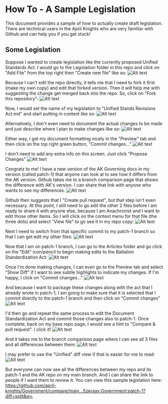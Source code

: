 # How To - A Sample Legislation

This document provides a sample of how to actually create draft legislation. There are technical users in the April Knights who are very familiar with Github and can help you if you get stuck!

## Some Legislation

Suppose I wanted to create legislation like the currently proposed Unified Standards Act. I would go to the Legislation folder in this repo and click on "Add File" from the top right then "Create new file" like so:
![Alt text](Images/howto-1.png)

Because I can't edit the repo directly, it tells me that I need to fork it first (make my own copy) and edit that forked version. Then it will help me with suggesting the change get merged back into the repo. So, click on "Fork this repository":
![Alt text](Images/howto-2.png)


Now, I would set the name of my legislation to "Unified Stands Revisions Act.md" and start putting in content like so:
![Alt text](Images/howto-3.png)

Alternatively, I don't even need to document the actual changes to be made and just describe where I plan to make changes like so:
![Alt text](Images/howto-4.png)

Either way, I get my document formatting nicely in the "Preview" tab and then click on the top right green button, "Commit changes..."
![Alt text](Images/howto-5.png)

I don't need to add any extra info on this screen. Just click "Propose Changes"
![Alt text](Images/howto-6.png)

Congratz to me! I have a new version of the AK Governing docs in my version (called patch-1) that anyone can look at to see how it differs from the AK version. Github takes me to a branch comparison page that shows the difference with AK's version. I can share that link with anyone who wants to see my differences.
![Alt text](Images/howto-7.png)

Github then suggests that I "Create pull request", but that step isn't even necessary. At this point, I still need to go edit the other 2 files before I am ready to share it with anyone else, because I am Anachronist and I want to edit those other items. So I will click on the context menu for that file (the three dots) and select "View file" to go see it in my repo copy:
![Alt text](Images/howto-8.png)

Next I need to switch from that specific commit to my patch-1 branch so that I can get edit my other files:
![Alt text](Images/howto-9.png)

Now that I am on patch-1 branch, I can go to the Articles folder and go click on the "Edit" icon/pencil to begin making edits to the Battalion Standardization Act:
![Alt text](Images/howto-10.png)

Once I'm done making changes, I can even go to the Preview tab and select "Show Diff" if I want to see subtle highlights to indicate my changes. If I'm happy, I click on "Commit changes..."
![Alt text](Images/howto-11.png)

And because I want to package these changes along with the act that I already wrote in patch-1, I am going to make sure that it is selected that I commit directly to the patch-1 branch and then click on "Commit changes"
![Alt text](Images/howto-12.png)

I'd then go and repeat the same process to edit the Document Standardization Act and commit those changes also to patch-1. Once complete, back on my base repo page, I would see a hint to "Compare & pull request". I click it!
![Alt text](Images/howto-13.png)

And it takes me to the branch comparison page where I can see all 3 files and all differences between them:
![Alt text](Images/howto-14.png)

I may prefer to use the "Unified" diff view if that is easier for me to read:
![Alt text](Images/howto-15.png)

But everyone can now see all the differences between my repo and its patch-1 and the AK repo on my main branch. And I can share the link to people if I want them to review it.
You can view this sample legislation here: https://github.com/april-knights/Government/compare/main...Szeraax:Government:patch-1?diff=split&w=
